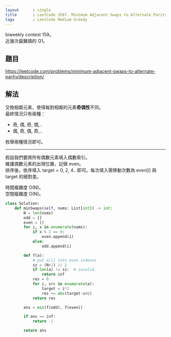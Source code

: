 ```yaml
---
layout      : single
title       : LeetCode 3587. Minimum Adjacent Swaps to Alternate Parity
tags        : LeetCode Medium Greedy
---
```

biweekly contest 159。  
近幾次最難搞的 Q1。  

## 題目

<https://leetcode.com/problems/minimum-adjacent-swaps-to-alternate-parity/description/>

## 解法

交換相鄰元素，使得每對相鄰的元素**奇偶性**不同。  
最終情況只有兩種：  

- 奇, 偶, 奇, 偶,..  
- 偶, 奇, 偶, 奇,..  

枚舉兩種情況即可。  

---

假設我們要將所有偶數元素填入偶數索引。  
維護偶數元素的出現位置，記做 even。  
排序後，依序填入 target = 0, 2, 4.. 即可。每次填入需移動次數為 even[i] 與 target 的絕對差。  

時間複雜度 O(N)。  
空間複雜度 O(N)。  

```python
class Solution:
    def minSwaps(self, nums: List[int]) -> int:
        N = len(nums)
        odd = []
        even = []
        for i, x in enumerate(nums):
            if x % 2 == 0:
                even.append(i)
            else:
                odd.append(i)

        def f(a):
            # put a[i] into even indexes
            sz = (N+1) // 2
            if len(a) != sz:  # invalid
                return inf
            res = 0
            for i, src in enumerate(a):
                target = i*2
                res += abs(target-src)
            return res

        ans = min(f(odd), f(even))

        if ans == inf:
            return -1

        return ans
```
